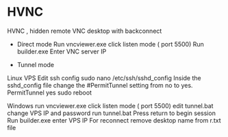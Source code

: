 # HVNC
HVNC , hidden remote VNC desktop with backconnect

- Direct  mode
Run vncviewer.exe
click listen mode ( port 5500)
Run  builder.exe
Enter VNC  server IP

- Tunnel mode

Linux  VPS 
Edit ssh config 
sudo nano /etc/ssh/sshd_config
Inside the sshd_config file  change the #PermitTunnel setting from no to yes.
PermitTunnel yes
sudo reboot

Windows
run vncviewer.exe
click listen mode ( port 5500)
edit tunnel.bat change VPS IP and password
run tunnel.bat
Press return to begin session
Run  builder.exe
enter VPS IP
For reconnect remove desktop name from r.txt file

